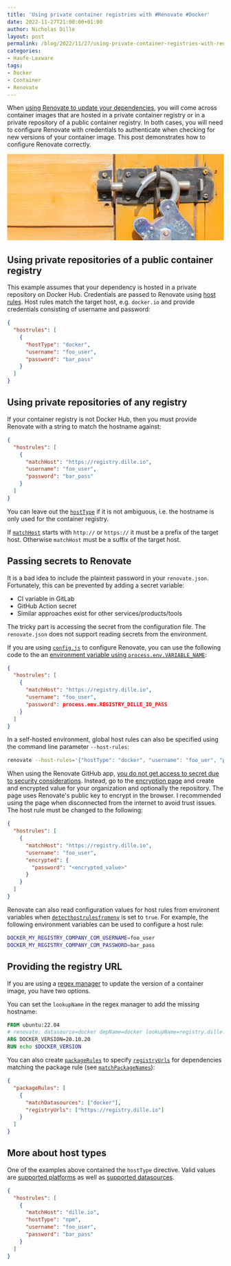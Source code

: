 ```yaml
---
title: 'Using private container registries with #Renovate #Docker'
date: 2022-11-27T21:00:00+01:00
author: Nicholas Dille
layout: post
permalink: /blog/2022/11/27/using-private-container-registries-with-renovate/
categories:
- Haufe-Lexware
tags:
- Docker
- Container
- Renovate
---
```

When [using Renovate to update your dependencies](/blog/2022/08/08/renovate-all-the-things/ "Previous post about using renovate in general"), you will come across container images that are hosted in a private container registry or in a private repository of a public container registry. In both cases, you will need to configure Renovate with credentials to authenticate when checking for new versions of your container image. This post demonstrates how to configure Renovate correctly.

<img src="/media/2022/08/imattsmart-Vp3oWLsPOss-unsplash.jpg" style="object-fit: cover; object-position: center 10%; width: 100%; height: 200px;" />

<!--more-->

## Using private repositories of a public container registry

This example assumes that your dependency is hosted in a private repository on Docker Hub. Credentials are passed to Renovate using [host rules](https://docs.renovatebot.com/configuration-options/#hostrules "Host rules in the official documentation"). Host rules match the target host, e.g. `docker.io` and provide credentials consisting of username and password:

```json
{
  "hostrules": [
    {
      "hostType": "docker",
      "username": "foo_user",
      "password": "bar_pass"
    }
  ]
}
```

## Using private repositories of any registry

If your container registry is not Docker Hub, then you must provide Renovate with a string to match the hostname against:

```json
{
  "hostrules": [
    {
      "matchHost": "https://registry.dille.io",
      "username": "foo_user",
      "password": "bar_pass"
    }
  ]
}
```

You can leave out the [`hostType`](https://docs.renovatebot.com/configuration-options/#hosttype "Host type in the official documentation") if it is not ambiguous, i.e. the hostname is only used for the container registry.

If [`matchHost`](https://docs.renovatebot.com/configuration-options/#matchhost "Match host in the official documentation") starts with `http://` or `https://` it must be a prefix of the target host. Otherwise `matchHost` must be a suffix of the target host.

## Passing secrets to Renovate

It is a bad idea to include the plaintext password in your `renovate.json`. Fortunately, this can be prevented by adding a secret variable:

- CI variable in GitLab
- GitHub Action secret
- Similar approaches exist for other services/products/tools

The tricky part is accessing the secret from the configuration file. The `renovate.json` does not support reading secrets from the environment.

If you are using [`config.js`](https://docs.renovatebot.com/getting-started/running/#using-configjs) to configure Renovate, you can use the following code to the an [environment variable using `process.env.VARIABLE_NAME`](https://docs.renovatebot.com/getting-started/private-packages/#package-manager-credentials-for-artifact-updating):

```json
{
  "hostrules": [
    {
      "matchHost": "https://registry.dille.io",
      "username": "foo_user",
      "password": process.env.REGISTRY_DILLE_IO_PASS
    }
  ]
}
```

In a self-hosted environment, global host rules can also be specified using the command line parameter `--host-rules`:

```bash
renovate --host-rules='{"hostType": "docker", "username": "foo_uer", "password": "bar_pass"}' #...
```

When using the Renovate GitHub app, [you do not get access to secret due to security considerations](https://github.com/renovatebot/renovate/issues/6718). Instead, go to the [encryption page](https://app.renovatebot.com/encrypt) and create and encrypted value for your organization and optionally the repository. The page uses Renovate's public key to encrypt in the browser. I recommended using the page when disconnected from the internet to avoid trust issues. The host rule must be changed to the following:

```json
{
  "hostrules": [
    {
      "matchHost": "https://registry.dille.io",
      "username": "foo_user",
      "encrypted": {
        "password": "<encrypted_value>"
      }
    }
  ]
}
```

Renovate can also read configuration values for host rules from environent variables when [`detecthostrulesfromenv`](https://docs.renovatebot.com/self-hosted-configuration/#detecthostrulesfromenv) is set to `true`. For example, the following environment variables can be used to configure a host rule:

```bash
DOCKER_MY_REGISTRY_COMPANY_COM_USERNAME=foo_user
DOCKER_MY_REGISTRY_COMPANY_COM_PASSWORD=bar_pass
```

## Providing the registry URL

If you are using a [regex manager](https://docs.renovatebot.com/modules/manager/regex/ "regex managers in the official documentation") to update the version of a container image, you have two options.

You can set the `lookupName` in the regex manager to add the missing hostname:

```Dockerfile
FROM ubuntu:22.04
# renovate: datasource=docker depName=docker lookupName=registry.dille.io/library/docker
ARG DOCKER_VERSION=20.10.20
RUN echo $DOCKER_VERSION
```

You can also create [`packageRules`](https://docs.renovatebot.com/configuration-options/#packagerules "Package rules in the official documentation") to specify [`registryUrls`](https://docs.renovatebot.com/configuration-options/#registryurls "Registry URLs in the official documentation") for dependencies matching the package rule (see [`matchPackageNames`](https://docs.renovatebot.com/configuration-options/#matchpackagenames "Match package names in the official documentation")):

```json
{
  "packageRules": [
    {
      "matchDatasources": ["docker"],
      "registryUrls": ["https://registry.dille.io"]
    }
  ]
}
```

## More about host types

One of the examples above contained the `hostType` directive. Valid values are [supported platforms](https://docs.renovatebot.com/modules/platform/) as well as [supported datasources](https://docs.renovatebot.com/modules/datasource/).

```json
{
  "hostrules": [
    {
      "matchHost": "dille.io",
      "hostType": "npm",
      "username": "foo_user",
      "password": "bar_pass"
    }
  ]
}
```
